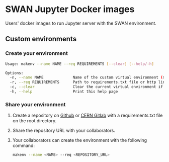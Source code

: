 # SWAN Jupyter Docker images

Users' docker images to run Jupyter server with the SWAN environment.

## Custom environments

### Create your environment

```bash
Usage: makenv --name NAME --req REQUIREMENTS [--clear] [--help/-h]

Options:
  -n, --name NAME             Name of the custom virtual environment (mandatory)
  -r, --req REQUIREMENTS      Path to requirements.txt file or http link for a public repository (mandatory)
  -c, --clear                 Clear the current virtual environment if it exists
  -h, --help                  Print this help page
```

### Share your environment

1. Create a repository on [Github](https://github.com/new) or [CERN Gitlab](https://gitlab.cern.ch/projects/new) with a requirements.txt file on the root directory.

2. Share the repository URL with your collaborators.

3. Your collaborators can create the environment with the following command:
    ```bash
    makenv --name <NAME> --req <REPOSITORY_URL>
    ```
